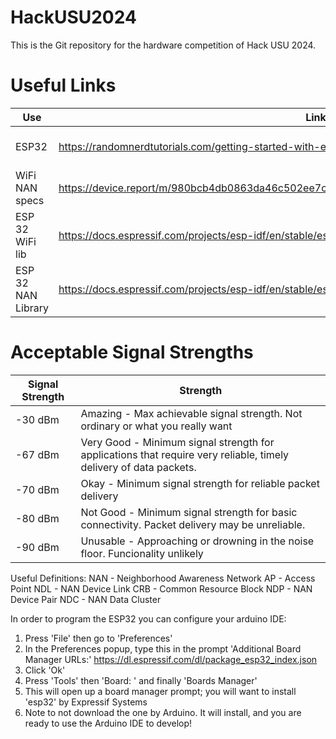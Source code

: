# HackUSU2024
This is the Git repository for the hardware competition of Hack USU 2024.

# Useful Links

| Use | Link | Note |
|----------|----------|----------|
| ESP32   | https://randomnerdtutorials.com/getting-started-with-esp32/   | How to program the esp32   |
| WiFi NAN specs   | https://device.report/m/980bcb4db0863da46c502ee7c16a63f7606467778fe73fac7ffabcd3cfa5d207.pdf   | Nan Specification   |
|  ESP 32 WiFi lib  |  https://docs.espressif.com/projects/esp-idf/en/stable/esp32/api-reference/network/esp_wifi.html  | General library for WiFi with esp32 |
| ESP 32 NAN Library   | https://docs.espressif.com/projects/esp-idf/en/stable/esp32/api-reference/network/esp_nan.html   | ESP32 Specific docs  |

# Acceptable Signal Strengths

| Signal Strength | Strength |
|------------|---------|
| -30 dBm | Amazing - Max achievable signal strength. Not ordinary or what you really want |
| -67 dBm | Very Good - Minimum signal strength for applications that require very reliable, timely delivery of data packets. |
| -70 dBm | Okay - Minimum signal strength for reliable packet delivery |
| -80 dBm | Not Good - Minimum signal strength for basic connectivity. Packet delivery may be unreliable. |
| -90 dBm | Unusable - Approaching or drowning in the noise floor. Funcionality unlikely |

Useful Definitions:
NAN - Neighborhood Awareness Network
AP - Access Point
NDL - NAN Device Link
CRB - Common Resource Block
NDP - NAN Device Pair
NDC - NAN Data Cluster



In order to program the ESP32 you can configure your arduino IDE:
1. Press 'File' then go to 'Preferences'
2. In the Preferences popup, type this in the prompt 'Additional Board Manager URLs:'
    https://dl.espressif.com/dl/package_esp32_index.json
3. Click 'Ok'
4. Press 'Tools' then 'Board: ' and finally 'Boards Manager'
5. This will open up a board manager prompt; you will want to install 'esp32' by Expressif Systems
6. Note to not download the one by Arduino. It will install, and you are ready to use the Arduino IDE to develop!

